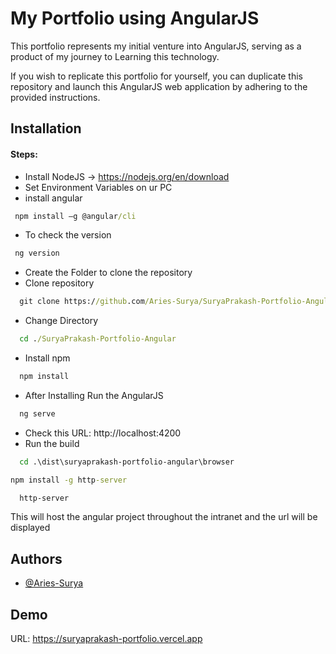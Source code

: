 # My Portfolio using AngularJS

This portfolio represents my initial venture into AngularJS, serving as a product of my journey to Learning this technology.

If you wish to replicate this portfolio for yourself, you can duplicate this repository and launch this AngularJS web application by adhering to the provided instructions.

## Installation

#### Steps:

* Install NodeJS -> https://nodejs.org/en/download
* Set Environment Variables on ur PC
* install angular

```cmd
 npm install –g @angular/cli 
```

* To check the version

```cmd
 ng version
```

* Create the Folder to clone the repository
* Clone repository

```cmd
  git clone https://github.com/Aries-Surya/SuryaPrakash-Portfolio-Angular.git
```

* Change Directory

```cmd
  cd ./SuryaPrakash-Portfolio-Angular
```

* Install npm

```cmd
  npm install
```

* After Installing Run the AngularJS

```cmd
  ng serve
```

* Check this URL: http://localhost:4200
* Run the build

```cmd
  cd .\dist\suryaprakash-portfolio-angular\browser
```

```cmd
npm install -g http-server
```

```cmd
  http-server
```

This will host the angular project throughout the intranet and the url will be displayed

## Authors

- [@Aries-Surya](https://www.github.com/aries-surya)

## Demo

URL: https://suryaprakash-portfolio.vercel.app
